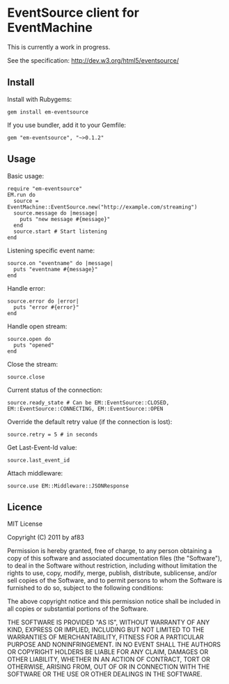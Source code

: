 # EventSource client for EventMachine

This is currently a work in progress.

See the specification: http://dev.w3.org/html5/eventsource/

## Install

Install with Rubygems:

    gem install em-eventsource

If you use bundler, add it to your Gemfile:

    gem "em-eventsource", "~>0.1.2"

## Usage

Basic usage:

    require "em-eventsource"
    EM.run do
      source = EventMachine::EventSource.new("http://example.com/streaming")
      source.message do |message|
        puts "new message #{message}"
      end
      source.start # Start listening
    end

Listening specific event name:

    source.on "eventname" do |message|
      puts "eventname #{message}"
    end

Handle error:

    source.error do |error|
      puts "error #{error}"
    end

Handle open stream:

    source.open do
      puts "opened"
    end

Close the stream:

    source.close

Current status of the connection:

    source.ready_state # Can be EM::EventSource::CLOSED, EM::EventSource::CONNECTING, EM::EventSource::OPEN

Override the default retry value (if the connection is lost):

    source.retry = 5 # in seconds

Get Last-Event-Id value:

    source.last_event_id

Attach middleware:

    source.use EM::Middleware::JSONResponse

## Licence

MIT License

Copyright (C) 2011 by af83

Permission is hereby granted, free of charge, to any person obtaining a copy
of this software and associated documentation files (the "Software"), to deal
in the Software without restriction, including without limitation the rights
to use, copy, modify, merge, publish, distribute, sublicense, and/or sell
copies of the Software, and to permit persons to whom the Software is
furnished to do so, subject to the following conditions:

The above copyright notice and this permission notice shall be included in
all copies or substantial portions of the Software.

THE SOFTWARE IS PROVIDED "AS IS", WITHOUT WARRANTY OF ANY KIND, EXPRESS OR
IMPLIED, INCLUDING BUT NOT LIMITED TO THE WARRANTIES OF MERCHANTABILITY,
FITNESS FOR A PARTICULAR PURPOSE AND NONINFRINGEMENT. IN NO EVENT SHALL THE
AUTHORS OR COPYRIGHT HOLDERS BE LIABLE FOR ANY CLAIM, DAMAGES OR OTHER
LIABILITY, WHETHER IN AN ACTION OF CONTRACT, TORT OR OTHERWISE, ARISING FROM,
OUT OF OR IN CONNECTION WITH THE SOFTWARE OR THE USE OR OTHER DEALINGS IN
THE SOFTWARE.
